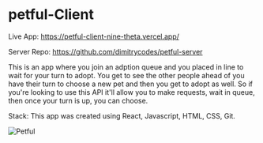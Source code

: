 # petful-Client

Live App: https://petful-client-nine-theta.vercel.app/

Server Repo: https://github.com/dimitrycodes/petful-server

This is an app where you join an adption queue and you placed in line to wait for your turn to adopt. You get to see the other people ahead of you have their turn to choose a new pet and then you get to adopt as well. So if you're looking to use this API it'll allow you to make requests, wait in queue, then once your turn is up, you can choose.

Stack: This app was created using React, Javascript, HTML, CSS, Git.


![Petful](https://drive.google.com/uc?export=view&id=1rsGaRPksRa5I1Oj0D6OQn6tn-ErOg0IO)

#
#
